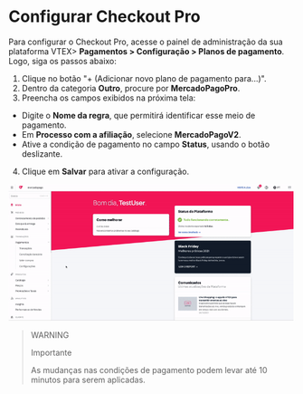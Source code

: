 # Configurar Checkout Pro

Para configurar o Checkout Pro, acesse o painel de administração da sua plataforma VTEX> **Pagamentos > Configuração > Planos de pagamento**. Logo, siga os passos abaixo: 

1.  Clique no botão "+ (Adicionar novo plano de pagamento para...)". 
2. Dentro da categoria **Outro**, procure por **MercadoPagoPro**.
3. Preencha os campos exibidos na próxima tela: 
 * Digite o **Nome da regra**, que permitirá identificar esse meio de pagamento. 
 * Em **Processo com a afiliação**, selecione **MercadoPagoV2**. 
 * Ative a condição de pagamento no campo **Status**, usando o botão deslizante. 

4. Clique em **Salvar** para ativar a configuração.

![Configurar condições de pagamento](/images/vtex/paymentconditions-imagenv2-pt.gif)

> WARNING
>
> Importante
>
> As mudanças nas condições de pagamento podem levar até 10 minutos para serem aplicadas.

